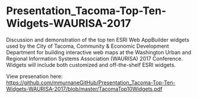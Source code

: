 # Presentation_Tacoma-Top-Ten-Widgets-WAURISA-2017

Discussion and demonstration of the top ten ESRI Web AppBuilder widgets used by the City of Tacoma, Community & Economic Development Department for building interactive web maps at the Washington Urban and Regional Information Systems Association (WAURISA) 2017 Conference.  Widgets will include both customized and off-the-shelf ESRI widgets.


View presenation here: https://github.com/mmurnaneGitHub/Presentation_Tacoma-Top-Ten-Widgets-WAURISA-2017/blob/master/TacomaTop10Widgets.pdf
